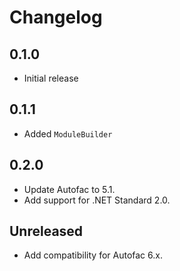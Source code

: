 # Changelog

## 0.1.0
- Initial release

## 0.1.1
- Added `ModuleBuilder`

## 0.2.0
- Update Autofac to 5.1.
- Add support for .NET Standard 2.0.

## Unreleased
* Add compatibility for Autofac 6.x.
